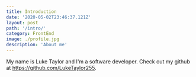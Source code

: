 ```yaml
---
title: Introduction
date: '2020-05-02T23:46:37.121Z'
layout: post
path: '/intro/'
category: FrontEnd
image: ./profile.jpg
description: 'About me'
---
```


My name is Luke Taylor and I'm a software developer. Check out my github at https://github.com/LukeTaylor255.
